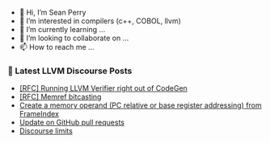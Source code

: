 - 👋 Hi, I’m Sean Perry
- 👀 I’m interested in compilers (c++, COBOL, llvm)
- 🌱 I’m currently learning ...
- 💞️ I’m looking to collaborate on ...
- 📫 How to reach me ...

<!---
s66perry/s66perry is a ✨ special ✨ repository because its `README.md` (this file) appears on your GitHub profile.
You can click the Preview link to take a look at your changes.
--->
### 📕 Latest LLVM Discourse Posts

<!-- DISCOURSE-LLVM:START -->
- [[RFC] Running LLVM Verifier right out of CodeGen](https://discourse.llvm.org/t/rfc-running-llvm-verifier-right-out-of-codegen/73823#post_14)
- [[RFC] Memref bitcasting](https://discourse.llvm.org/t/rfc-memref-bitcasting/66395#post_17)
- [Create a memory operand &lpar;PC relative or base register addressing&rpar; from FrameIndex](https://discourse.llvm.org/t/create-a-memory-operand-pc-relative-or-base-register-addressing-from-frameindex/73847#post_2)
- [Update on GitHub pull requests](https://discourse.llvm.org/t/update-on-github-pull-requests/71540?page=7#post_138)
- [Discourse limits](https://discourse.llvm.org/t/discourse-limits/73875#post_3)
<!-- DISCOURSE-LLVM:END -->
